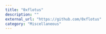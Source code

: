 ```yaml
---
title: "0xflotus"
description: ""
external_url: "https://github.com/0xflotus"
category: "Miscellaneous"
---
```

